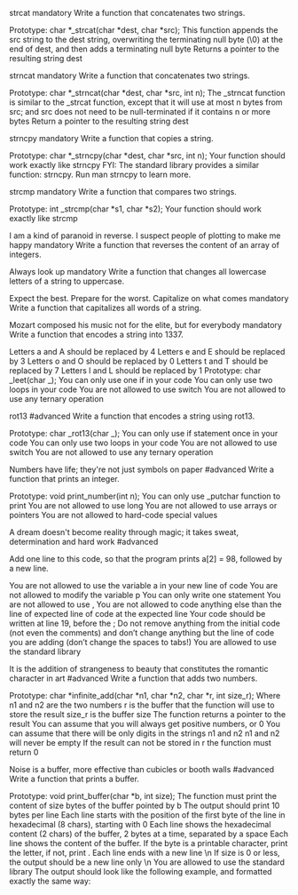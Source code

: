 strcat mandatory Write a function that concatenates two strings.

Prototype: char *_strcat(char *dest, char *src); This function appends the src string to the dest string, overwriting the terminating null byte (\0) at the end of dest, and then adds a terminating null byte Returns a pointer to the resulting string dest



strncat mandatory Write a function that concatenates two strings.

Prototype: char *_strncat(char *dest, char *src, int n); The _strncat function is similar to the _strcat function, except that it will use at most n bytes from src; and src does not need to be null-terminated if it contains n or more bytes Return a pointer to the resulting string dest



strncpy mandatory Write a function that copies a string.

Prototype: char *_strncpy(char *dest, char *src, int n); Your function should work exactly like strncpy FYI: The standard library provides a similar function: strncpy. Run man strncpy to learn more.



strcmp mandatory Write a function that compares two strings.

Prototype: int _strcmp(char *s1, char *s2); Your function should work exactly like strcmp



I am a kind of paranoid in reverse. I suspect people of plotting to make me happy mandatory Write a function that reverses the content of an array of integers.



Always look up mandatory Write a function that changes all lowercase letters of a string to uppercase.



Expect the best. Prepare for the worst. Capitalize on what comes mandatory Write a function that capitalizes all words of a string.



Mozart composed his music not for the elite, but for everybody mandatory Write a function that encodes a string into 1337.



Letters a and A should be replaced by 4 Letters e and E should be replaced by 3 Letters o and O should be replaced by 0 Letters t and T should be replaced by 7 Letters l and L should be replaced by 1 Prototype: char _leet(char _); You can only use one if in your code You can only use two loops in your code You are not allowed to use switch You are not allowed to use any ternary operation



rot13 #advanced Write a function that encodes a string using rot13.

Prototype: char _rot13(char _); You can only use if statement once in your code You can only use two loops in your code You are not allowed to use switch You are not allowed to use any ternary operation



Numbers have life; they're not just symbols on paper #advanced Write a function that prints an integer.

Prototype: void print_number(int n); You can only use _putchar function to print You are not allowed to use long You are not allowed to use arrays or pointers You are not allowed to hard-code special values



A dream doesn't become reality through magic; it takes sweat, determination and hard work #advanced

Add one line to this code, so that the program prints a[2] = 98, followed by a new line.



You are not allowed to use the variable a in your new line of code You are not allowed to modify the variable p You can only write one statement You are not allowed to use , You are not allowed to code anything else than the line of expected line of code at the expected line Your code should be written at line 19, before the ; Do not remove anything from the initial code (not even the comments) and don’t change anything but the line of code you are adding (don’t change the spaces to tabs!) You are allowed to use the standard library



It is the addition of strangeness to beauty that constitutes the romantic character in art #advanced Write a function that adds two numbers.

Prototype: char *infinite_add(char *n1, char *n2, char *r, int size_r); Where n1 and n2 are the two numbers r is the buffer that the function will use to store the result size_r is the buffer size The function returns a pointer to the result You can assume that you will always get positive numbers, or 0 You can assume that there will be only digits in the strings n1 and n2 n1 and n2 will never be empty If the result can not be stored in r the function must return 0



Noise is a buffer, more effective than cubicles or booth walls #advanced Write a function that prints a buffer.

Prototype: void print_buffer(char *b, int size); The function must print the content of size bytes of the buffer pointed by b The output should print 10 bytes per line Each line starts with the position of the first byte of the line in hexadecimal (8 chars), starting with 0 Each line shows the hexadecimal content (2 chars) of the buffer, 2 bytes at a time, separated by a space Each line shows the content of the buffer. If the byte is a printable character, print the letter, if not, print . Each line ends with a new line \n If size is 0 or less, the output should be a new line only \n You are allowed to use the standard library The output should look like the following example, and formatted exactly the same way:

